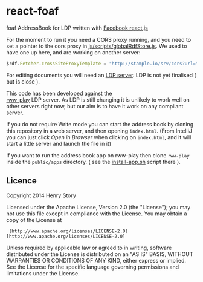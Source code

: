 react-foaf
==========

foaf AddressBook for LDP written with [Facebook react.js](http://facebook.github.io/react/)

For the moment to run it you need a CORS proxy running, and you need to set
a pointer to the cors proxy in [js/scripts/globalRdfStore.js](js/scripts/globalRdfStore.js). 
We used to have one up here, and are working on another server: 

```javascript
$rdf.Fetcher.crossSiteProxyTemplate = "http://stample.io/srv/cors?url=";
```

For editing documents you will need an [LDP server](https://dvcs.w3.org/hg/ldpwg/raw-file/default/ldp.html).
LDP is not yet finalised ( but is close ).

This code has been developed against the   
[rww-play](https://github.com/stample/rww-play) LDP server. As LDP is still changing
it is unlikely to work well on other servers right now, but our aim is to have it work 
on any compliant server.

If you do not require Write mode you can start the address book by cloning this repository in a web server, and then opening `index.html`.  (From IntelliJ you can just click _Open in Browser_ when clicking on `index.html`, and it
will start a little server and launch the file in it)

If you want to run the address book app on rww-play then clone `rww-play` inside the `public/apps` directory. ( see
the [install-app.sh](https://github.com/stample/rww-play/blob/master/install-app.sh) script there ).

Licence
-------

   Copyright 2014 Henry Story

   Licensed under the Apache License, Version 2.0 (the "License");
   you may not use this file except in compliance with the License.
   You may obtain a copy of the License at

     (http://www.apache.org/licenses/LICENSE-2.0)[http://www.apache.org/licenses/LICENSE-2.0]

   Unless required by applicable law or agreed to in writing, software
   distributed under the License is distributed on an "AS IS" BASIS,
   WITHOUT WARRANTIES OR CONDITIONS OF ANY KIND, either express or implied.
   See the License for the specific language governing permissions and
   limitations under the License.
